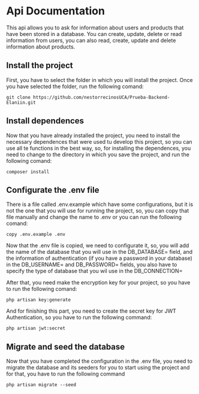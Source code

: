 # Api Documentation

This api allows you to ask for information about users and products that have been stored in a database.
You can create, update, delete or read information from users, you can also read, create, update and delete information about products.

## Install the project
First, you have to select the folder in which you will install the project.
Once you have selected the folder, run the following comand:

    git clone https://github.com/nestorrecinosUCA/Prueba-Backend-Elaniin.git

## Install dependences
Now that you have already installed the project, you need to install the necessary dependences that were used tu develop this project, so you can use all te functions in the best way, so, for installing the dependences, you need to change to the directory in which you save the project, and run the following comand:

    composer install

## Configurate the .env file
There is a file called .env.example which have some configurations, but it is not the one that you will use for running the project, so, you can copy that file manually and change the name to .env or you can run the following comand:

    copy .env.example .env

Now that the .env file is copied, we need to configurate it, so, you will add the name of the database that you will use in the DB_DATABASE= field, and the information of authentication (if you have a password in your database) in the DB_USERNAME= and DB_PASSWORD= fields, you also have to specify the type of database that you wil use in the DB_CONNECTION= 

After that, you need make the encryption key for your project, so you have to run the following comand:

    php artisan key:generate

And for finishing this part, you need to create the secret key for JWT Authentication, so you have to run the following command:

    php artisan jwt:secret

## Migrate and seed the database
Now that you have completed the configuration in the .env file, you need to migrate the database and its seeders for you to start using the project and for that, you have to run the following command

    php artisan migrate --seed